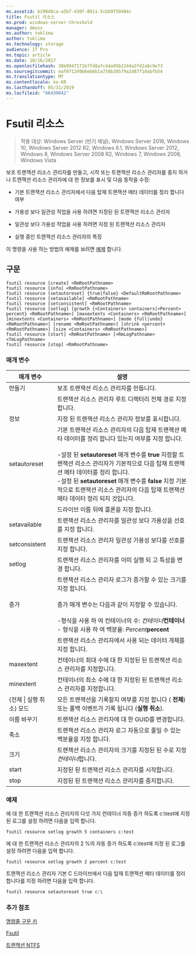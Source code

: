 ```yaml
---
ms.assetid: b198d8ca-a5b7-430f-8911-5cbb9f50484c
title: Fsutil 리소스
ms.prod: windows-server-threshold
manager: dmoss
ms.author: toklima
author: toklima
ms.technology: storage
audience: IT Pro
ms.topic: article
ms.date: 10/16/2017
ms.openlocfilehash: 38b0947171b7fd8afc44a95b2244a3fd2a0c9e73
ms.sourcegitcommit: eaf071249b6eb6b1a758b38579a2d87710abfb54
ms.translationtype: MT
ms.contentlocale: ko-KR
ms.lasthandoff: 05/31/2019
ms.locfileid: "66439042"
---
```

# <a name="fsutil-resource"></a>Fsutil 리소스
>적용 대상: Windows Server (반기 채널), Windows Server 2016, Windows 10, Windows Server 2012 R2, Windows 8.1, Windows Server 2012, Windows 8, Windows Server 2008 R2, Windows 7, Windows 2008, Windows Vista

보조 트랜잭션 리소스 관리자를 만들고, 시작 또는 트랜잭션 리소스 관리자를 중지 하거나 트랜잭션 리소스 관리자에 대 한 정보를 표시 및 다음 동작을 수정:

-   기본 트랜잭션 리소스 관리자에서 다음 탑재 트랜잭션 메타 데이터를 정리 합니다 여부

-   가용성 보다 일관성 작업을 사용 하려면 지정된 된 트랜잭션 리소스 관리자

-   일관성 보다 가용성 작업을 사용 하려면 지정 된 트랜잭션 리소스 관리자

-   실행 중인 트랜잭션 리소스 관리자의 특징

이 명령을 사용 하는 방법의 예제를 보려면 [예제](#BKMK_examples) 합니다.

## <a name="syntax"></a>구문

```
fsutil resource [create] <RmRootPathname>
fsutil resource [info] <RmRootPathname>
fsutil resource [setautoreset] {true|false} <DefaultRmRootPathname>
fsutil resource [setavailable] <RmRootPathname>
fsutil resource [setconsistent] <RmRootPathname>
fsutil resource [setlog] [growth {<Containers> containers|<Percent> percent} <RmRootPathname>] [maxextents <Containers> <RmRootPathname>] [minextents <Containers> <RmRootPathname>] [mode {full|undo} <RmRootPathname>] [rename <RmRootPathname>] [shrink <percent> <RmRootPathname>] [size <Containers> <RmRootPathname>]
fsutil resource [start] <RmRootPathname> [<RmLogPathname> <TmLogPathname>
fsutil resource [stop] <RmRootPathname>
```

### <a name="parameters"></a>매개 변수

|        매개 변수        |                                                                                                                                                                                                                                        설명                                                                                                                                                                                                                                         |
|-------------------------|--------------------------------------------------------------------------------------------------------------------------------------------------------------------------------------------------------------------------------------------------------------------------------------------------------------------------------------------------------------------------------------------------------------------------------------------------------------------------------------------|
|         만들기          |                                                                                                                                                                                                                    보조 트랜잭션 리소스 관리자를 만듭니다.                                                                                                                                                                                                                     |
|    <RmRootPathname>     |                                                                                                                                                                                                        트랜잭션 리소스 관리자 루트 디렉터리 전체 경로 지정합니다.                                                                                                                                                                                                         |
|          정보           |                                                                                                                                                                                                            지정 된 트랜잭션 리소스 관리자 정보를 표시합니다.                                                                                                                                                                                                            |
|      setautoreset       | 기본 트랜잭션 리소스 관리자의 다음 탑재 트랜잭션 메타 데이터를 정리 합니다 있는지 여부를 지정 합니다.<br /><br />-설정 된 **setautoreset** 매개 변수를 **true** 지정할 트랜잭션 리소스 관리자가 기본적으로 다음 탑재 트랜잭션 메타 데이터를 정리 합니다.<br />-설정 된 **setautoreset** 매개 변수를 **false** 지정 기본적으로 트랜잭션 리소스 관리자의 다음 탑재 트랜잭션 메타 데이터 정리 되지 것입니다. |
| <DefaultRmRootPathname> |                                                                                                                                                                                                                       드라이브 이름 뒤에 콜론을 지정 합니다.                                                                                                                                                                                                                        |
|      setavailable       |                                                                                                                                                                                                 트랜잭션 리소스 관리자를 일관성 보다 가용성을 선호를 지정 합니다.                                                                                                                                                                                                 |
|      setconsistent      |                                                                                                                                                                                                 트랜잭션 리소스 관리자 일관성 가용성 보다를 선호를 지정 합니다.                                                                                                                                                                                                 |
|         setlog          |                                                                                                                                                                                                  트랜잭션 리소스 관리자를 이미 실행 되 고 특성을 변경 합니다.                                                                                                                                                                                                  |
|         증가          |                                                                                                  트랜잭션 리소스 관리자 로그가 증가할 수 있는 크기를 지정 합니다.<br /><br />증가 매개 변수는 다음과 같이 지정할 수 있습니다.<br /><br />-형식을 사용 하 여 컨테이너의 수: *컨테이너***컨테이너**<br />-   형식을 사용 하 여 백분율: *Percent***percent**                                                                                                   |
|      <containers>       |                                                                                                                                                                                                      트랜잭션 리소스 관리자에서 사용 되는 데이터 개체를 지정 합니다.                                                                                                                                                                                                       |
|        maxextent        |                                                                                                                                                                                                컨테이너의 최대 수에 대 한 지정된 된 트랜잭션 리소스 관리자를 지정합니다.                                                                                                                                                                                                |
|        minextent        |                                                                                                                                                                                                컨테이너의 최소 수에 대 한 지정된 된 트랜잭션 리소스 관리자를 지정합니다.                                                                                                                                                                                                |
|  {전체 &#124; 실행 취소} 모드  |                                                                                                                                                                                        모든 트랜잭션을 기록할지 여부를 지정 합니다 ( **전체**) 또는 롤백 이벤트가 기록 됩니다 (**실행 취소**).                                                                                                                                                                                         |
|         이름 바꾸기          |                                                                                                                                                                                                                  트랜잭션 리소스 관리자에 대 한 GUID를 변경합니다.                                                                                                                                                                                                                  |
|         축소          |                                                                                                                                                                                              트랜잭션 리소스 관리자 로그 자동으로 줄일 수 있는 백분율을 지정 합니다.                                                                                                                                                                                              |
|          크기           |                                                                                                                                                                                              트랜잭션 리소스 관리자의 크기를 지정된 된 수로 지정 *컨테이너*합니다.                                                                                                                                                                                               |
|          start          |                                                                                                                                                                                                                    지정된 된 트랜잭션 리소스 관리자를 시작합니다.                                                                                                                                                                                                                    |
|          stop           |                                                                                                                                                                                                                    지정된 된 트랜잭션 리소스 관리자를 중지합니다.                                                                                                                                                                                                                     |

### <a name="BKMK_examples"></a>예제
에 대 한 트랜잭션 리소스 관리자의 다섯 가지 컨테이너 자동 증가 하도록 c:\test에 지정 된 로그를 설정 하려면 다음을 입력 합니다.

```
fsutil resource setlog growth 5 containers c:test
```

에 대 한 트랜잭션 리소스 관리자의 2 %의 자동 증가 하도록 c:\test에 지정 된 로그를 설정 하려면 다음을 입력 합니다.

```
fsutil resource setlog growth 2 percent c:test
```

트랜잭션 리소스 관리자 기본 C 드라이브에서 다음 탑재 트랜잭션 메타 데이터를 정리 합니다를 지정 하려면 다음을 입력 합니다.

```
fsutil resource setautoreset true c:\  
```

### <a name="additional-references"></a>추가 참조
[명령줄 구문 키](Command-Line-Syntax-Key.md)

[Fsutil](Fsutil.md)

[트랜잭션 NTFS](https://go.microsoft.com/fwlink/?LinkID=165402)


